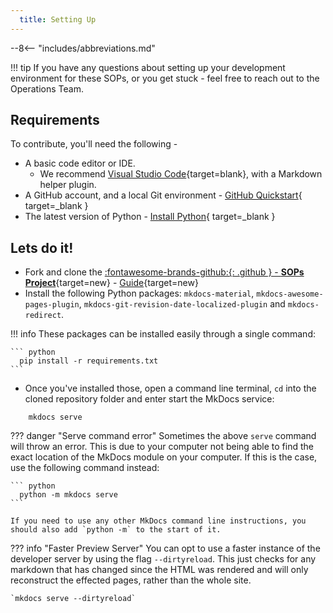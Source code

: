 ```yaml
---
  title: Setting Up
---
```


--8<-- "includes/abbreviations.md"

!!! tip
    If you have any questions about setting up your development environment for these SOPs, or you get stuck - feel free to reach out to the Operations Team.

## Requirements

To contribute, you'll need the following -

* A basic code editor or IDE.
    * We recommend [Visual Studio Code](https://code.visualstudio.com/){target=blank}, with a Markdown helper plugin.
* A GitHub account, and a local Git environment - [GitHub Quickstart](https://docs.github.com/en/get-started/quickstart){ target=_blank }
* The latest version of Python - [Install Python](https://www.python.org/downloads/){ target=_blank }


## Lets do it!

* Fork and clone the [:fontawesome-brands-github:{: .github } -  **SOPs Project**](https://github.com/vatnz-dev/sops){target=new} - [Guide](https://docs.github.com/en/get-started/quickstart/fork-a-repo){target=new}
* Install the following Python packages: `mkdocs-material`, `mkdocs-awesome-pages-plugin`, `mkdocs-git-revision-date-localized-plugin` and `mkdocs-redirect`.

!!! info
    These packages can be installed easily through a single command:

    ``` python
      pip install -r requirements.txt
    ```



* Once you've installed those, open a command line terminal, `cd` into the cloned repository folder and enter start the MkDocs service:

```
    mkdocs serve
```

??? danger "Serve command error"
    Sometimes the above `serve` command will throw an error. This is due to your computer not being able to find the exact location of the MkDocs module on your computer. If this is the case, use the following command instead:

    ``` python
      python -m mkdocs serve
    ```

    If you need to use any other MkDocs command line instructions, you should also add `python -m` to the start of it.

??? info "Faster Preview Server"
    You can opt to use a faster instance of the developer server by using the flag `--dirtyreload`. This just checks for any markdown that has changed since the HTML was rendered and will only reconstruct the effected pages, rather than the whole site.

    `mkdocs serve --dirtyreload`




